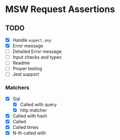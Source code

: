# MSW Request Assertions

## TODO

- [X] Handle `expect.any`
- [x] Error message
- [ ] Detailed Error message
- [ ] Input checks and types
- [ ] Readme
- [ ] Proper testing
- [ ] Jest support

### Matchers

- [x] Gql
  - [x] Called with query
  - [x] http matcher
- [x] Called with hash
- [x] Called
- [x] Called times
- [x] N-th called with
